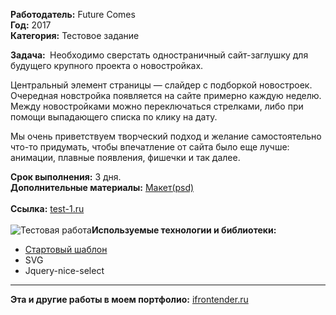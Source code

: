 <strong>Работодатель:</strong> Future Comes<br>
<strong>Год:</strong> 2017<br>
<strong>Категория:</strong> Тестовое задание<br>

<strong>Задача: </strong>
Необходимо сверстать одностраничный сайт-заглушку для будущего крупного проекта о новостройках.

Центральный элемент страницы — слайдер с подборкой новостроек. Очередная новстройка появляется на сайте примерно каждую неделю. Между новостройками можно переключаться стрелками, либо при помощи выпадающего списка по клику на дату.

Мы очень приветствуем творческий подход и желание самостоятельно что-то придумать, чтобы впечатление от сайта было еще лучше: анимации, плавные появления, фишечки и так далее.

<strong>Срок выполнения:</strong> 3 дня.<br>
<strong>Дополнительные материалы:</strong> <a href="https://www.dropbox.com/s/q3quaauxvv731pb/futurecomes.psd?dl=0" target="_blank" rel="noopener noreferrer">Макет(psd)</a><br><br>
<strong>Ссылка:</strong> <a href="http://test-1.ifrontender.ru/" target="_blank" rel="noopener noreferrer">test-1.ru</a><br><br>
<img src="http://ifrontender.ru/wp-content/uploads/2017/04/test-1.jpg" alt="Тестовая работа" /><strong>Используемые технологии и библиотеки:
</strong>
- <a href="https://github.com/agragregra/optimizedhtml-start-template" target="_blank" rel="noopener noreferrer">Стартовый шаблон</a>
- SVG
- Jquery-nice-select
<hr>
<strong>Эта и другие работы в моем портфолио:</strong> <a href="http://ifrontender.ru/portfolio/test-1/" target="_blank" rel="noopener noreferrer">ifrontender.ru</a>

